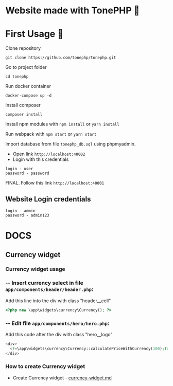 # Website made with TonePHP 👋

# First Usage 🚀

Clone repository
```
git clone https://github.com/tonephp/tonephp.git
```

Go to project folder
```
cd tonephp
```

Run docker container
```
docker-compose up -d
```

Install composer
```
composer install
```

Install npm modules with `npm install` or `yarn install`

Run webpack with `npm start` or `yarn start`

Import database from file `tonephp_db.sql` using phpmyadmin.
- Open link `http://localhost:40002`
- Login with this credentials
```
login - user
password - password
```

FINAL. Follow this link `http://localhost:40001`

## Website Login credentials

```
login - admin
password - admin123
```

# DOCS

## Currency widget

### Currency widget usage

### -- Insert currency select in file `app/components/header/header.php`:

Add this line into the div with class "header__cell"
```php
<?php new \app\widgets\currency\Currency(); ?>
```
### -- Edit file `app/components/hero/hero.php`:

Add this code after the div with class "hero__logo"
```php
<div>
  <?=\app\widgets\currency\Currency::calculatePriceWithCurrency(100);?>
</div>
```


### How to create Currency widget

* Create Currency widget - [currency-widget.md](core/docs/currency-widget.md)

